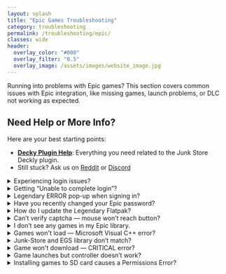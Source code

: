 ```yaml
---
layout: splash
title: "Epic Games Troubleshooting"
category: troubleshooting
permalink: /troubleshooting/epic/
classes: wide
header:
  overlay_color: "#000"
  overlay_filter: "0.5"
  overlay_image: /assets/images/website_image.jpg
---
```

<div class="spacer mt-4"></div>
<!-- {% include epic-header.html title="Epic Troubleshooting" subtitle="Tips and fixes for Epic Games-specific issues in Junk-Store." %} -->

Running into problems with Epic games? This section covers common issues with Epic integration, like missing games, launch problems, or DLC not working as expected.

<h2>Need Help or More Info?</h2>
<p>Here are your best starting points:</p>
<ul>
  <li>
    <strong><a href="{{ '/deckyhelp' | relative_url }}">Decky Plugin Help</a></strong>: Everything you need related to the Junk Store Deckly plugin.
  </li>
<li>
    Still stuck? Ask us on 
    <a href="https://www.reddit.com/r/JunkStore/" target="_blank">Reddit</a> or 
    <a href="https://discord.gg/6mRUhR6Teh" target="_blank">Discord</a>
  </li>
</ul>


<details class="troubleshooting-box">
  <summary>Experiencing login issues?</summary>
  <p>
    Legendary sometimes has trouble logging in, especially with alternative methods like Xbox. To resolve this:
    <li>Switch to Desktop Mode</li>
    <li>Launch Steam in Big Picture mode</li>
    <li>Try logging in there.</li>
    <li>Once you're in, return to Gaming Mode.</li>
  </p>
</details>

<details class="troubleshooting-box">
  <summary>Getting “Unable to complete login”?</summary>
  <p>
    This is a Legendary issue. Here's a workaround:<br><br>
    Switch to Desktop Mode, open Konsole, and run:<br>
    <code>flatpak run com.github.derrod.legendary auth --disable-webview</code><br><br>
    It will launch a browser for you to log in. Copy the code provided and paste it back into Konsole.
  </p>
</details>

<details class="troubleshooting-box">
  <summary>Legendary ERROR pop-up when signing in?</summary>
  <p>
    If you see “Legendary status produced no output,” your credentials may be corrupted.<br><br>
    In Desktop Mode, open Konsole and run:<br>
    <code>/bin/flatpak run com.github.derrod.legendary auth --delete</code><br>
    Then re-authenticate with:<br>
    <code>/bin/flatpak run com.github.derrod.legendary auth</code>
  </p>
</details>

<details class="troubleshooting-box">
  <summary>Have you recently changed your Epic password?</summary>
  <p>
    If you’ve changed your password and are having issues, simply reboot your Steam Deck.
  </p>
</details>

<details class="troubleshooting-box">
  <summary>How do I update the Legendary Flatpak?</summary>
  <p>
    Go to <strong>About &gt; Dependencies</strong> in the Junk-Store UI and click “Install Dependencies” again.
  </p>
</details>

<details class="troubleshooting-box">
  <summary>Can’t verify captcha — mouse won’t reach button?</summary>
  <p>
    Try the following:
    <ul>
      <li>Use a keyboard and press <kbd>Tab</kbd> to cycle to the Verify button.</li>
      <li>In Game Mode, change the resolution to <strong>3840x2160</strong> via:<br>
      Epic Games Login &gt; Properties &gt; Shortcut &gt; Game Resolution.</li>
      <li>Or run in Konsole:<br>
      <code>flatpak run com.github.derrod.legendary auth --disable-webview</code></li>
    </ul>
  </p>
</details>

<details class="troubleshooting-box">
  <summary>I don’t see any games in my Epic library.</summary>
  <p>
      Check the following:
    <ul>
      <li>If you have more than one Epic account, make sure you are logged into the correct one.</li>
      <li>Press <strong>X</strong> to toggle the “Show Installed” filter — it may be hiding your uninstalled games.</li>
      <li>Clear the search bar at the top — any text here will filter your library.</li>
      <li>Refresh your games list from the main Epic tab:<br>
    &nbsp;&nbsp;<strong>Sliders menu &gt; Refresh Games List</strong></li>
      <li>Reboot the Steam Deck</li>
      <li>Log out and log back into your Epic account</li>
    </ul>
  </p>
</details>

<details class="troubleshooting-box">
  <summary>Games won't load — Microsoft Visual C++ error?</summary>
  <p>
    If prompted to install Microsoft Visual C++ Runtime:
    <ol>
      <li>Download the <strong>X64 redistributable</strong> from <a href="https://learn.microsoft.com/en-us/cpp/windows/latest-supported-vc-redist?view=msvc-170" target="_blank">Microsoft Learn</a>.</li>
      <li>Copy the file to the game’s install folder:<br><code>~/Games/epic/[game title]</code></li>
      <li>In Junk-Store, go to the game’s slider menu → <strong>Run EXE in Game Folder</strong></li>
      <li>Select <code>VC_redist.x64.exe</code> and complete the install.</li>
    </ol>
    This should allow the game to run.
  </p>
</details>

<details class="troubleshooting-box">
  <summary>Junk-Store and EGS library don’t match?</summary>
  <p>
  Have you tried <strong>refreshing your games list?</strong>
  <li>Refresh your games list from the main Epic tab:<br>
    &nbsp;&nbsp;<strong>Sliders menu &gt; Refresh Games List</strong></li>
</p>
  <p>
    Run the following in Konsole to refresh:
    <pre>flatpak run com.github.derrod.legendary list --force-refresh</pre>
    If missing games still don’t appear, they may require a third-party launcher and are currently unsupported.
  </p>
</details>

<details class="troubleshooting-box">
  <summary>Game won't download — CRITICAL error?</summary>
  <p>
    If you get:<br>
    <strong>CRITICAL: installation cannot proceed, exiting</strong><br>
    It likely means your storage is full. Free up space or install to another location.
  </p>
</details>

<details class="troubleshooting-box">
  <summary>Game launches but controller doesn’t work?</summary>
  <p>
    Try the following:
    <ul>
      <li>Restart your Steam Deck — this can resolve odd controller issues.</li>
      <li>Check your Steam Input settings — they may be interfering.</li>
      <li>Open and close the Quick Access menu — this can “wake” controller detection.</li>
      <li>Change the Proton version — ProtonGE is often more compatible.</li>
    </ul>
    If none of these work, further research may be needed. Note that we can’t test every game.
  </p>
</details>

<details class="troubleshooting-box">
  <summary>Installing games to SD card causes a Permissions Error?</summary>
  <p>
    Possible causes:
    <ul>
      <li>Your SD card may not be formatted correctly.</li>
      <li>Old dependencies — revisit <strong>About &gt; Dependencies</strong> and reinstall them.</li>
    </ul>
    Still having trouble? Ask in our <a href="https://discord.gg/6mRUhR6Teh" target="_blank">Discord</a> <em> #epic-support forum</em>.
  </p>
</details>
